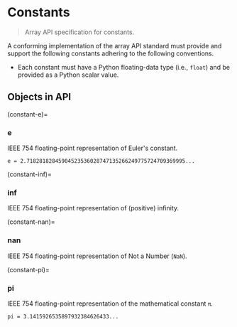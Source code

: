# Constants

> Array API specification for constants.

A conforming implementation of the array API standard must provide and support the following constants adhering to the following conventions.

-   Each constant must have a Python floating-data type (i.e., `float`) and be provided as a Python scalar value.

<!-- NOTE: please keep the constants in alphabetical order -->

## Objects in API

(constant-e)=
### e

IEEE 754 floating-point representation of Euler's constant.

```text
e = 2.71828182845904523536028747135266249775724709369995...
```

(constant-inf)=
### inf

IEEE 754 floating-point representation of (positive) infinity.

(constant-nan)=
### nan

IEEE 754 floating-point representation of Not a Number (`NaN`).

(constant-pi)=
### pi

IEEE 754 floating-point representation of the mathematical constant `π`.

```text
pi = 3.1415926535897932384626433...
```
